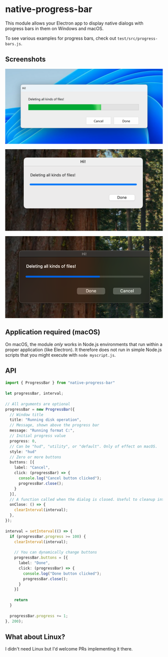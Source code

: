 # native-progress-bar

This module allows your Electron app to display native dialogs with progress bars in them on Windows and macOS.

To see various examples for progress bars, check out `test/src/progress-bars.js`.

## Screenshots

![Default Style Progress Bar](docs/screenshots/windows.png)

![HUD Style Progress Bar](docs/screenshots/macos-default.png)

![Utility Style Progress Bar](docs/screenshots/macos-hud.png)

## Application required (macOS)

On macOS, the module _only_ works in Node.js environments that run within a proper application (like Electron).
It therefore does not run in simple Node.js scripts that you might execute with `node myscript.js`.

## API

```ts
import { ProgressBar } from "native-progress-bar"

let progressBar, interval;

// All arguments are optional
progressBar = new ProgressBar({
  // Window title
  title: "Running disk operation",
  // Message, shown above the progress bar
  message: "Running format C:",
  // Initial progress value
  progress: 0,
  // Can be "hud", "utility", or "default". Only of effect on macOS.
  style: "hud"
  // Zero or more buttons
  buttons: [{
    label: "Cancel",
    click: (progressBar) => {
      console.log("Cancel button clicked");
      progressBar.close();
    }
  }],
  // A function called when the dialog is closed. Useful to cleanup intervals.
  onClose: () => {
    clearInterval(interval);
  },
});

interval = setInterval(() => {
  if (progressBar.progress >= 100) {
    clearInterval(interval);

    // You can dynamically change buttons
    progressBar.buttons = [{
      label: "Done",
      click: (progressBar) => {
        console.log("Done button clicked");
        progressBar.close();
      }
    }]

    return
  }

  progressBar.progress += 1;
}, 200);
```

## What about Linux?

I didn't need Linux but I'd welcome PRs implementing it there.
